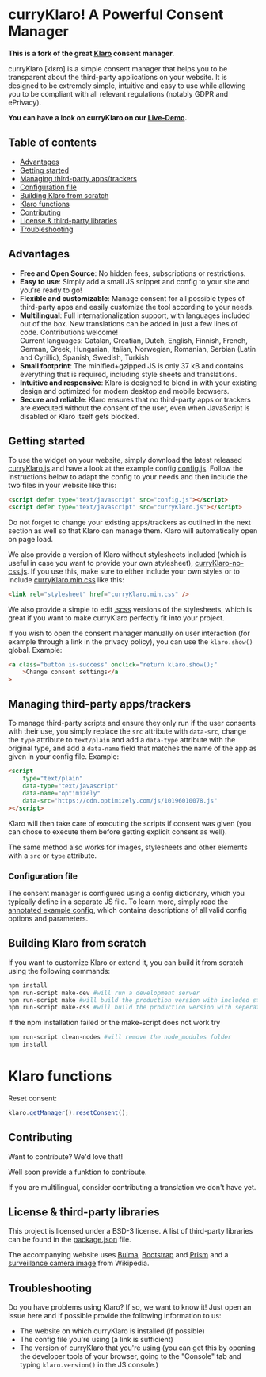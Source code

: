 # curryKlaro! A Powerful Consent Manager

**This is a fork of the great [Klaro](https://klaro.kiprotect.com/) consent manager.**

curryKlaro [klɛro] is a simple consent manager that helps you to be transparent about the third-party applications on your website. It is designed to be extremely simple, intuitive and easy to use while allowing you to be compliant with all relevant regulations (notably GDPR and ePrivacy).

**You can have a look on curryKlaro on our [Live-Demo](https://dmoedetc.github.io/curryKlaro/).**

## Table of contents

-   [Advantages](#Advantages)
-   [Getting started](#Getting-started)
-   [Managing third-party apps/trackers](#Managing-third-party-apps/trackers)
-   [Configuration file](#Configuration-file)
-   [Building Klaro from scratch](#Building-Klaro-from-scratch)
-   [Klaro functions](#Klarofunctions)
-   [Contributing](#Contributing)
-   [License & third-party libraries](#License-&-third-party-libraries)
-   [Troubleshooting](#Troubleshooting)

## Advantages

-   **Free and Open Source**: No hidden fees, subscriptions or restrictions.
-   **Easy to use**: Simply add a small JS snippet and config to your site and
    you're ready to go!
-   **Flexible and customizable**: Manage consent for all possible types of
    third-party apps and easily customize the tool according to your needs.
-   **Multilingual**: Full internationalization support, with languages included out of the box. New translations can be added in just a few lines of code. Contributions welcome!\
    Current languages: Catalan, Croatian, Dutch, English, Finnish, French, German, Greek, Hungarian, Italian, Norwegian, Romanian, Serbian (Latin and Cyrillic), Spanish, Swedish, Turkish
-   **Small footprint**: The minified+gzipped JS is only 37 kB and contains
    everything that is required, including style sheets and translations.
-   **Intuitive and responsive**: Klaro is designed to blend in with
    your existing design and optimized for modern desktop and mobile browsers.
-   **Secure and reliable**: Klaro ensures that no third-party apps or
    trackers are executed without the consent of the user, even when
    JavaScript is disabled or Klaro itself gets blocked.

## Getting started

To use the widget on your website, simply download the latest released [curryKlaro.js](https://dmoedetc.github.io/curryKlaro/curryKlaro.js) and have a look at the example config [config.js](https://dmoedetc.github.io/curryKlaro/configs/doe.js). Follow the instructions below to adapt the config to your needs and then include the two files in your website like this:

```html
<script defer type="text/javascript" src="config.js"></script>
<script defer type="text/javascript" src="curryKlaro.js"></script>
```

Do not forget to change your existing apps/trackers as outlined in the next section as well so that Klaro can manage them. Klaro will automatically open on page load.

We also provide a version of Klaro without stylesheets included (which is useful
in case you want to provide your own stylesheet), [curryKlaro-no-css.js](https://dmoedetc.github.io/curryKlaro/curryKlaro-no-css.js). If you use this, make sure to either include
your own styles or to include [curryKlaro.min.css](https://dmoedetc.github.io/curryKlaro/curryKlaro.min.css) like this:

```html
<link rel="stylesheet" href="curryKlaro.min.css" />
```

We also provide a simple to edit [.scss](https://github.com/DMOEdetc/curryKlaro/tree/master/src/scss) versions of the stylesheets, which is great if you want to make curryKlaro perfectly fit into your project.

If you wish to open the consent manager manually on user interaction (for example through a link in the privacy policy), you can use the `klaro.show()` global. Example:

```html
<a class="button is-success" onclick="return klaro.show();"
    >Change consent settings</a
>
```

## Managing third-party apps/trackers

To manage third-party scripts and ensure they only run if the user consents with their use, you simply replace the `src` attribute with `data-src`, change the `type` attribute to `text/plain` and add a `data-type` attribute with the original type, and add a `data-name` field that matches the name of the app as given in your config file. Example:

```html
<script
    type="text/plain"
    data-type="text/javascript"
    data-name="optimizely"
    data-src="https://cdn.optimizely.com/js/10196010078.js"
></script>
```

Klaro will then take care of executing the scripts if consent was given (you can chose to execute them before getting explicit consent as well).

The same method also works for images, stylesheets and other elements with a `src` or `type` attribute.

### Configuration file

The consent manager is configured using a config dictionary, which you typically define in a separate JS file. To learn more, simply read the [annotated example config](dist/config.js), which contains descriptions of all valid config options and parameters.

## Building Klaro from scratch

If you want to customize Klaro or extend it, you can build it from scratch using the following commands:

```sh
npm install
npm run-script make-dev #will run a development server
npm run-script make #will build the production version with included styling
npm run-script make-css #will build the production version with seperated css
```

If the npm installation failed or the make-script does not work try

```sh
npm run-script clean-nodes #will remove the node_modules folder
npm install
```

# Klaro functions

Reset consent:

```js
klaro.getManager().resetConsent();
```

## Contributing

Want to contribute? We'd love that!

Well soon provide a funktion to contribute.

If you are multilingual, consider contributing a translation we don't have yet.

## License & third-party libraries

This project is licensed under a BSD-3 license. A list of third-party libraries can be found in the [package.json](package.json) file.

The accompanying website uses [Bulma](https://bulma.io), [Bootstrap](https://getbootstrap.com) and [Prism](http://prismjs.com/) and a [surveillance camera image](https://upload.wikimedia.org/wikipedia/commons/5/56/Surveillance-camera.png) from Wikipedia.

## Troubleshooting

Do you have problems using Klaro? If so, we want to know it! Just open an issue here and if possible provide the following information to us:

-   The website on which curryKlaro is installed (if possible)
-   The config file you're using (a link is sufficient)
-   The version of curryKlaro that you're using (you can get this by opening the developer tools of your browser, going to the "Console" tab and typing `klaro.version()` in the JS console.)
